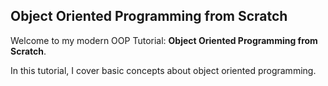 ## Object Oriented Programming from Scratch

Welcome to my modern OOP Tutorial: **Object Oriented Programming from Scratch**.

In this tutorial, I cover basic concepts about object oriented programming. 